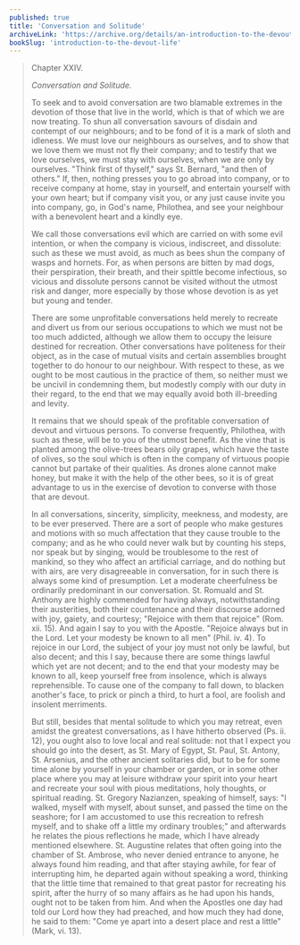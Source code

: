 ```yaml
---
published: true
title: 'Conversation and Solitude'
archiveLink: 'https://archive.org/details/an-introduction-to-the-devout-life/page/168?view=theater'
bookSlug: 'introduction-to-the-devout-life'
---
```


> Chapter XXIV.
>
> *Conversation and Solitude.*
>
> To seek and to avoid conversation are two blamable extremes in the devotion of those that live in the world, which is that of which we are now treating. To shun all conversation savours of disdain and contempt of our neighbours; and to be fond of it is a mark of sloth and idleness. We must love our neighbours as ourselves, and to show that we love them we must not fly their company; and to testify that we love ourselves, we must stay with ourselves, when we are only by ourselves. "Think first of thyself," says St. Bernard, "and then of others." If, then, nothing presses you to go abroad into company, or to receive company at home, stay in yourself, and entertain yourself with your own heart; but if company visit you, or any just cause invite you into company, go, in God's name, Philothea, and see your neighbour with a benevolent heart and a kindly eye.
>
> We call those conversations evil which are carried on with some evil intention, or when the company is vicious, indiscreet, and dissolute: such as these we must avoid, as much as bees shun the company of wasps and hornets. For, as when persons are bitten by mad dogs, their perspiration, their breath, and their spittle become infectious, so vicious and dissolute persons cannot be visited without the utmost risk and danger, more especially by those whose devotion is as yet but young and tender.
>
> There are some unprofitable conversations held merely to recreate and divert us from our serious occupations to which we must not be too much addicted, although we allow them to occupy the leisure destined for recreation. Other conversations have politeness for their object, as in the case of mutual visits and certain assemblies brought together to do honour to our neighbour. With respect to these, as we ought to be most cautious in the practice of them, so neither must we be uncivil in condemning them, but modestly comply with our duty in their regard, to the end that we may equally avoid both ill-breeding and levity.
>
> It remains that we should speak of the profitable conversation of devout and virtuous persons. To converse frequently, Philothea, with such as these, will be to you of the utmost benefit. As the vine that is planted among the olive-trees bears oily grapes, which have the taste of olives, so the soul which is often in the company of virtuous poopie cannot but partake of their qualities. As drones alone cannot make honey, but make it with the help of the other bees, so it is of great advantage to us in the exercise of devotion to converse with those that are devout.
>
> In all conversations, sincerity, simplicity, meekness, and modesty, are to be ever preserved. There are a sort of people who make gestures and motions with so much affectation that they cause trouble to the company; and as he who could never walk but by counting his steps, nor speak but by singing, would be troublesome to the rest of mankind, so they who affect an artificial carriage, and do nothing but with airs, are very disagreeable in conversation, for in such there is always some kind of presumption. Let a moderate cheerfulness be ordinarily predominant in our conversation. St. Romuald and St. Anthony are highly commended for having always, notwithstanding their austerities, both their countenance and their discourse adorned with joy, gaiety, and courtesy; "Rejoice with them that rejoice" (Rom. xii. 15). And again I say to you with the Apostle. "Rejoice always but in the Lord. Let your modesty be known to all men" (Phil. iv. 4). To rejoice in our Lord, the subject of your joy must not only be lawful, but also decent; and this I say, because there are some things lawful which yet are not decent; and to the end that your modesty may be known to all, keep yourself free from insolence, which is always reprehensible. To cause one of the company to fall down, to blacken another's face, to prick or pinch a third, to hurt a fool, are foolish and insolent merriments.
>
> But still, besides that mental solitude to which you may retreat, even amidst the greatest conversations, as I have hitherto observed (Ps. ii. 12), you ought also to love local and real solitude: not that I expect you should go into the desert, as St. Mary of Egypt, St. Paul, St. Antony, St. Arsenius, and the other ancient solitaries did, but to be for some time alone by yourself in your chamber or garden, or in some other place where you may at leisure withdraw your spirit into your heart and recreate your soul with pious meditations, holy thoughts, or spiritual reading. St. Gregory Nazianzen, speaking of himself, says: "I walked, myself with myself, about sunset, and passed the time on the seashore; for I am accustomed to use this recreation to refresh myself, and to shake off a little my ordinary troubles;" and afterwards he relates the pious reflections he made, which I have already mentioned elsewhere. St. Augustine relates that often going into the chamber of St. Ambrose, who never denied entrance to anyone, he always found him reading, and that after staying awhile, for fear of interrupting him, he departed again without speaking a word, thinking that the little time that remained to that great pastor for recreating his spirit, after the hurry of so many affairs as he had upon his hands, ought not to be taken from him. And when the Apostles one day had told our Lord how they had preached, and how much they had done, he said to them: "Come ye apart into a desert place and rest a little" (Mark, vi. 13).